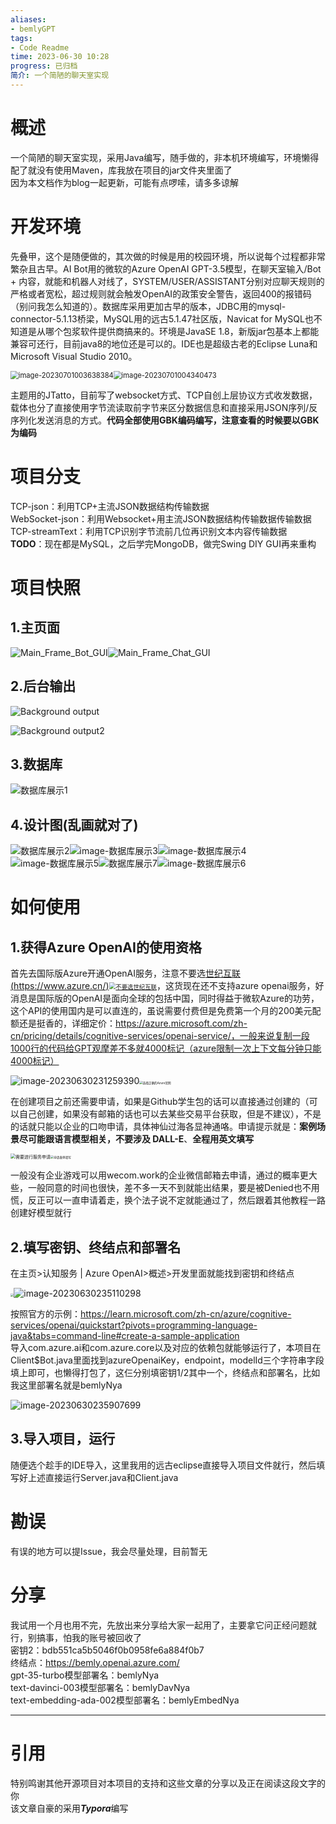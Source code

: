 ```yaml
---
aliases:
- bemlyGPT
tags:
- Code Readme
time: 2023-06-30 10:28
progress: 已归档
简介: 一个简陋的聊天室实现
---
```


# 概述

一个简陋的聊天室实现，采用Java编写，随手做的，非本机环境编写，环境懒得配了就没有使用Maven，库我放在项目的jar文件夹里面了  
因为本文档作为blog一起更新，可能有点啰嗦，请多多谅解

# 开发环境

先叠甲，这个是随便做的，其次做的时候是用的校园环境，所以说每个过程都非常繁杂且古早。AI Bot用的微软的Azure OpenAI GPT-3.5模型，在聊天室输入/Bot + 内容，就能和机器人对线了，SYSTEM/USER/ASSISTANT分别对应聊天规则的严格或者宽松，超过规则就会触发OpenAI的政策安全警告，返回400的报错码（别问我怎么知道的）。数据库采用更加古早的版本，JDBC用的mysql-connector-5.1.13桥梁，MySQL用的远古5.1.47社区版，Navicat for MySQL也不知道是从哪个包浆软件提供商搞来的。环境是JavaSE 1.8，新版jar包基本上都能兼容可还行，目前java8的地位还是可以的。IDE也是超级古老的Eclipse Luna和Microsoft Visual Studio 2010。

<img src="./img/sql_version_low.png" alt="image-20230701003638384" style="zoom: 80%;" /><img src="./img/eclipse_version_low.png" alt="image-20230701004340473" style="zoom:80%;" />

主题用的JTatto，目前写了websocket方式、TCP自创上层协议方式收发数据，载体也分了直接使用字节流读取前字节来区分数据信息和直接采用JSON序列/反序列化发送消息的方式。**代码全部使用GBK编码编写，注意查看的时候要以GBK为编码**

# 项目分支

TCP-json：利用TCP+主流JSON数据结构传输数据  
WebSocket-json：利用Websocket+用主流JSON数据结构传输数据传输数据  
TCP-streamText：利用TCP识别字节流前几位再识别文本内容传输数据  
**TODO**：现在都是MySQL，之后学完MongoDB，做完Swing DIY GUI再来重构

# 项目快照

## 1.主页面

![Main_Frame_Bot_GUI](./img/Main_Frame_Bot_GUI.png)![Main_Frame_Chat_GUI](./img/Main_Frame_Chat_GUI.png)

## 2.后台输出

![Background output](./img/Background_output.png)

![Background output2](./img/Background_output2.png)

## 3.数据库

![数据库展示1](./img/db1.png)

## 4.设计图(乱画就对了)

![数据库展示2](./img/db2.png)![image-数据库展示3](./img/db3.png)![image-数据库展示4](./img/db4)![image-数据库展示5](./img/image-20230701010311479.png)![数据库展示7](./img/clip_image002.png)![image-数据库展示6](./img/image-20230701010523553.png)

# 如何使用

## 1.获得Azure OpenAI的使用资格

首先去国际版Azure开通OpenAI服务，注意不要选[世纪互联(https://www.azure.cn/)<img src="./img/Dont_choose_Century_Internet.png" alt="不要选世纪互联" style="zoom: 67%;" />](https://www.azure.cn/)，这货现在还不支持azure openai服务，好消息是国际版的OpenAI是面向全球的包括中国，同时得益于微软Azure的功劳，这个API的使用国内是可以直连的，虽说需要付费但是免费第一个月的200美元配额还是挺香的，详细定价：https://azure.microsoft.com/zh-cn/pricing/details/cognitive-services/openai-service/，一般来说复制一段1000行的代码给GPT观摩差不多就4000标记（azure限制一次上下文每分钟只能4000标记）

![image-20230630231259390](./img/image-20230630231259390.png)<img src="./img/Choose_the_correct_Azure_official_website.png" alt="选择正确的Azure官网" style="zoom: 33%;" />

在创建项目之前还需要申请，如果是Github学生包的话可以直接通过创建的（可以自己创建，如果没有邮箱的话也可以去某些交易平台获取，但是不建议），不是的话就只能以企业的口吻申请，具体神仙过海各显神通咯。申请提示就是：**案例场景尽可能跟语言模型相关，不要涉及 DALL-E**、**全程用英文填写**

<img src="./img/Request_access_to_openai_service.png" alt="需要进行服务申请" style="zoom: 50%;" /><img src="./img/Fill_out_the_application_form.png" alt="申请表单填写" style="zoom: 33%;" />

一般没有企业游戏可以用wecom.work的企业微信邮箱去申请，通过的概率更大些，一般同意的时间也很快，差不多一天不到就能出结果，要是被Denied也不用慌，反正可以一直申请着走，换个法子说不定就能通过了，然后跟着其他教程一路创建好模型就行

## 2.填写密钥、终结点和部署名

在主页>认知服务 | Azure OpenAI>概述>开发里面就能找到密钥和终结点

<img src="./img/Successful_application_email.jpg" style="zoom: 33%;" />![image-20230630235110298](./img/image-20230630235110298.png)

按照官方的示例：https://learn.microsoft.com/zh-cn/azure/cognitive-services/openai/quickstart?pivots=programming-language-java&tabs=command-line#create-a-sample-application  
导入com.azure.ai和com.azure.core以及对应的依赖包就能够运行了，本项目在Client$Bot.java里面找到azureOpenaiKey，endpoint，modelId三个字符串字段填上即可，也懒得打包了，这仨分别填密钥1/2其中一个，终结点和部署名，比如我这里部署名就是bemlyNya

![image-20230630235907699](./img/image-20230630235907699.png)

## 3.导入项目，运行

随便选个趁手的IDE导入，这里我用的远古eclipse直接导入项目文件就行，然后填写好上述直接运行Server.java和Client.java

# 勘误

有误的地方可以提Issue，我会尽量处理，目前暂无

# 分享

我试用一个月也用不完，先放出来分享给大家一起用了，主要拿它问正经问题就行，别搞事，怕我的账号被回收了  
密钥2：bdb551ca5b5046f0b0958fe6a884f0b7  
终结点：https://bemly.openai.azure.com/  
gpt-35-turbo模型部署名：bemlyNya  
text-davinci-003模型部署名：bemlyDavNya  
text-embedding-ada-002模型部署名：bemlyEmbedNya

------

# 引用

[晓晨Master：使用 Azure OpenAI 打造自己的 ChatGPT]: https://www.cnblogs.com/stulzq/p/17271937.html

[阿法兔研究笔记：如何搞到一个 Azure OpenAI 的账号]: https://foresightnews.pro/article/detail/26826
[快速入门：开始通过 Azure OpenAI 服务使用 ChatGPT 和 GPT-4]: https://learn.microsoft.com/zh-cn/azure/cognitive-services/openai/chatgpt-quickstart
[Richasy：Fantasy Copilot]: https://github.com/Richasy/FantasyCopilot

特别鸣谢其他开源项目对本项目的支持和这些文章的分享以及正在阅读这段文字的你  
该文章自豪的采用***Typora***编写
